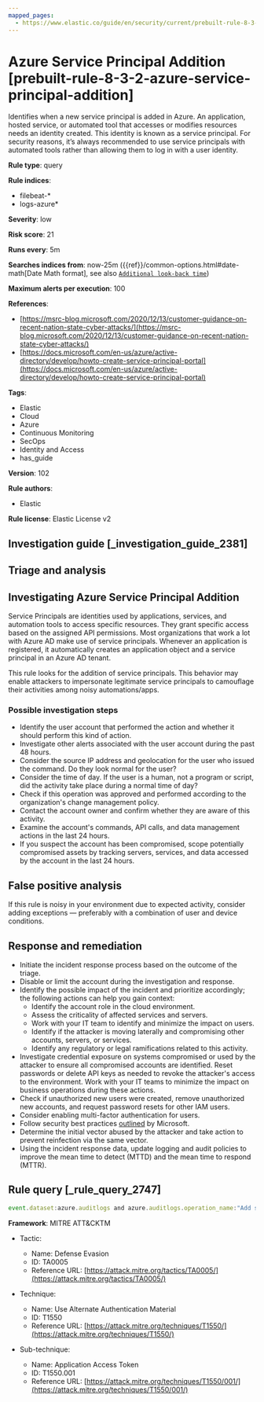 ```yaml
---
mapped_pages:
  - https://www.elastic.co/guide/en/security/current/prebuilt-rule-8-3-2-azure-service-principal-addition.html
---
```


# Azure Service Principal Addition [prebuilt-rule-8-3-2-azure-service-principal-addition]

Identifies when a new service principal is added in Azure. An application, hosted service, or automated tool that accesses or modifies resources needs an identity created. This identity is known as a service principal. For security reasons, it’s always recommended to use service principals with automated tools rather than allowing them to log in with a user identity.

**Rule type**: query

**Rule indices**:

* filebeat-*
* logs-azure*

**Severity**: low

**Risk score**: 21

**Runs every**: 5m

**Searches indices from**: now-25m ({{ref}}/common-options.html#date-math[Date Math format], see also [`Additional look-back time`](docs-content://solutions/security/detect-and-alert/create-detection-rule.md#rule-schedule))

**Maximum alerts per execution**: 100

**References**:

* [https://msrc-blog.microsoft.com/2020/12/13/customer-guidance-on-recent-nation-state-cyber-attacks/](https://msrc-blog.microsoft.com/2020/12/13/customer-guidance-on-recent-nation-state-cyber-attacks/)
* [https://docs.microsoft.com/en-us/azure/active-directory/develop/howto-create-service-principal-portal](https://docs.microsoft.com/en-us/azure/active-directory/develop/howto-create-service-principal-portal)

**Tags**:

* Elastic
* Cloud
* Azure
* Continuous Monitoring
* SecOps
* Identity and Access
* has_guide

**Version**: 102

**Rule authors**:

* Elastic

**Rule license**: Elastic License v2

## Investigation guide [_investigation_guide_2381]

## Triage and analysis

## Investigating Azure Service Principal Addition

Service Principals are identities used by applications, services, and automation tools to access specific resources.
They grant specific access based on the assigned API permissions. Most organizations that work a lot with Azure AD make
use of service principals. Whenever an application is registered, it automatically creates an application object and a
service principal in an Azure AD tenant.

This rule looks for the addition of service principals. This behavior may enable attackers to impersonate legitimate
service principals to camouflage their activities among noisy automations/apps.

### Possible investigation steps

- Identify the user account that performed the action and whether it should perform this kind of action.
- Investigate other alerts associated with the user account during the past 48 hours.
- Consider the source IP address and geolocation for the user who issued the command. Do they look normal for the user?
- Consider the time of day. If the user is a human, not a program or script, did the activity take place during a normal
time of day?
- Check if this operation was approved and performed according to the organization's change management policy.
- Contact the account owner and confirm whether they are aware of this activity.
- Examine the account's commands, API calls, and data management actions in the last 24 hours.
- If you suspect the account has been compromised, scope potentially compromised assets by tracking servers, services,
and data accessed by the account in the last 24 hours.

## False positive analysis

If this rule is noisy in your environment due to expected activity, consider adding exceptions — preferably with a
combination of user and device conditions.

## Response and remediation

- Initiate the incident response process based on the outcome of the triage.
- Disable or limit the account during the investigation and response.
- Identify the possible impact of the incident and prioritize accordingly; the following actions can help you gain context:
    - Identify the account role in the cloud environment.
    - Assess the criticality of affected services and servers.
    - Work with your IT team to identify and minimize the impact on users.
    - Identify if the attacker is moving laterally and compromising other accounts, servers, or services.
    - Identify any regulatory or legal ramifications related to this activity.
- Investigate credential exposure on systems compromised or used by the attacker to ensure all compromised accounts are
identified. Reset passwords or delete API keys as needed to revoke the attacker's access to the environment. Work with
your IT teams to minimize the impact on business operations during these actions.
- Check if unauthorized new users were created, remove unauthorized new accounts, and request password resets for other
IAM users.
- Consider enabling multi-factor authentication for users.
- Follow security best practices [outlined](https://docs.microsoft.com/en-us/azure/security/fundamentals/identity-management-best-practices) by Microsoft.
- Determine the initial vector abused by the attacker and take action to prevent reinfection via the same vector.
- Using the incident response data, update logging and audit policies to improve the mean time to detect (MTTD) and the
mean time to respond (MTTR).

## Rule query [_rule_query_2747]

```js
event.dataset:azure.auditlogs and azure.auditlogs.operation_name:"Add service principal" and event.outcome:(success or Success)
```

**Framework**: MITRE ATT&CKTM

* Tactic:

    * Name: Defense Evasion
    * ID: TA0005
    * Reference URL: [https://attack.mitre.org/tactics/TA0005/](https://attack.mitre.org/tactics/TA0005/)

* Technique:

    * Name: Use Alternate Authentication Material
    * ID: T1550
    * Reference URL: [https://attack.mitre.org/techniques/T1550/](https://attack.mitre.org/techniques/T1550/)

* Sub-technique:

    * Name: Application Access Token
    * ID: T1550.001
    * Reference URL: [https://attack.mitre.org/techniques/T1550/001/](https://attack.mitre.org/techniques/T1550/001/)



